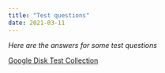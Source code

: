 ```yaml
---
title: "Test questions"
date: 2021-03-11
---
```


_Here are the answers for some test questions_

[Google Disk Test Collection](https://docs.google.com/document/d/1DS_DXX9TqUAmRBEhliDT_0EFMRqU1LKpsyJOVIU149w/edit?usp=sharing)
